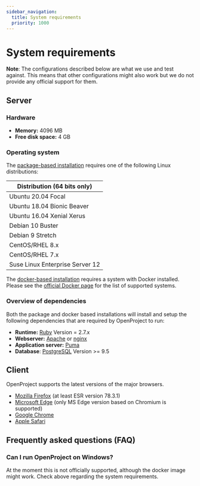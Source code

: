 ```yaml
---
sidebar_navigation:
  title: System requirements
  priority: 1000
---
```


# System requirements

__Note__: The configurations described below are what we use and test against.
This means that other configurations might also work but we do not
provide any official support for them.

## Server

### Hardware

* __Memory:__ 4096 MB
* __Free disk space:__ 4 GB

### Operating system

The [package-based installation](../installation/packaged) requires one of the following Linux distributions:

| Distribution (**64 bits only**) |
| ------------------------------- |
| Ubuntu 20.04 Focal              |
| Ubuntu 18.04 Bionic Beaver      |
| Ubuntu 16.04 Xenial Xerus       |
| Debian 10 Buster                |
| Debian 9 Stretch                |
| CentOS/RHEL 8.x                 |
| CentOS/RHEL 7.x                 |
| Suse Linux Enterprise Server 12 |

The [docker-based installation](../installation/docker) requires a system with Docker installed. Please see the [official Docker page](https://docs.docker.com/install/) for the list of supported systems.

### Overview of dependencies

Both the package and docker based installations will install and setup the following dependencies that are required by OpenProject to run:

* __Runtime:__ [Ruby](https://www.ruby-lang.org/en/) Version = 2.7.x
* __Webserver:__ [Apache](http://httpd.apache.org/)
  or [nginx](http://nginx.org/en/docs/)
* __Application server:__ [Puma](https://puma.io/)
* __Database__: [PostgreSQL](http://www.postgresql.org/) Version >= 9.5

## Client

OpenProject supports the latest versions of the major browsers. 

* [Mozilla Firefox](https://www.mozilla.org/en-US/firefox/products/) (at least ESR version 78.3.1)
* [Microsoft Edge](https://www.microsoft.com/de-de/windows/microsoft-edge) (only MS Edge version based on Chromium is supported)
* [Google Chrome](https://www.google.com/chrome/browser/desktop/)
* [Apple Safari](https://www.apple.com/safari/)

## Frequently asked questions (FAQ)

### Can I run OpenProject on Windows?

At the moment this is not officially supported, although the docker image might work. Check above regarding the system requirements.
